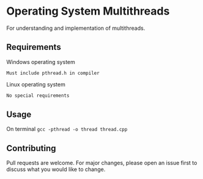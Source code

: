# Operating System Multithreads
For understanding and implementation of multithreads.

## Requirements

Windows operating system
```
Must include pthread.h in compiler
```

Linux operating system
```bash
No special requirements
```


## Usage 
On terminal `gcc -pthread -o thread thread.cpp`

## Contributing
Pull requests are welcome. For major changes, please open an issue first to discuss what you would like to change.

